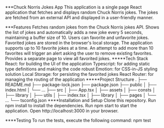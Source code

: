 \*\*\*Chuck Norris Jokes App
This application is a single page React application that fetches and displays random Chuck Norris jokes. The jokes are fetched from an external API and displayed in a user-friendly manner.

**\*Features
Fetches random jokes from the Chuck Norris jokes API.
Shows the list of jokes and automatically adds a new joke every 5 seconds, maintaining a buffer size of 10.
Users can favorite and unfavorite jokes. Favorited jokes are stored in the browser's local storage.
The application supports up to 10 favorite jokes at a time. An attempt to add more than 10 favorites will trigger an alert asking the user to remove existing favorites.
Provides a separate page to view all favorited jokes.
\*\*\***Tech Stack
React: for building the UI of the application
Typescript: for adding static type definitions and making the code robust
Emotion: for CSS-in-JS styling solution
Local Storage: for persisting the favorited jokes
React Router: for managing the routing of the application
**\***Project Structure
.
├── README.md
├── package-lock.json
├── package.json
├── public
│ ├── index.html
│ └── ...
├── src
│ ├── App.tsx
│ ├── assets
│ ├── consts
│ ├── library
│ ├── utils
│ ├── index.tsx
│ ├── library
│ ├── pages
│ └── ...
└── tsconfig.json
\*\*\*\*Installation and Setup
Clone this repository.
Run npm install to install the dependencies.
Run npm start to start the application.
Open http://localhost:3000 in your browser.

\*\*\*\*Testing
To run the tests, execute the following command: npm test

